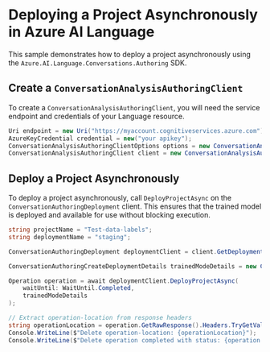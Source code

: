 # Deploying a Project Asynchronously in Azure AI Language

This sample demonstrates how to deploy a project asynchronously using the `Azure.AI.Language.Conversations.Authoring` SDK.

## Create a `ConversationAnalysisAuthoringClient`

To create a `ConversationAnalysisAuthoringClient`, you will need the service endpoint and credentials of your Language resource.

```C# Snippet:CreateAuthoringClientForSpecificApiVersion
Uri endpoint = new Uri("https://myaccount.cognitiveservices.azure.com");
AzureKeyCredential credential = new("your apikey");
ConversationAnalysisAuthoringClientOptions options = new ConversationAnalysisAuthoringClientOptions(ConversationAnalysisAuthoringClientOptions.ServiceVersion.V2024_11_15_Preview);
ConversationAnalysisAuthoringClient client = new ConversationAnalysisAuthoringClient(endpoint, credential, options);
```

## Deploy a Project Asynchronously

To deploy a project asynchronously, call `DeployProjectAsync` on the `ConversationAuthoringDeployment` client. This ensures that the trained model is deployed and available for use without blocking execution.

```C# Snippet:Sample14_ConversationsAuthoring_DeployProjectAsync
string projectName = "Test-data-labels";
string deploymentName = "staging";

ConversationAuthoringDeployment deploymentClient = client.GetDeployment(projectName, deploymentName);

ConversationAuthoringCreateDeploymentDetails trainedModeDetails = new ConversationAuthoringCreateDeploymentDetails("m1");

Operation operation = await deploymentClient.DeployProjectAsync(
    waitUntil: WaitUntil.Completed,
    trainedModeDetails
);

// Extract operation-location from response headers
string operationLocation = operation.GetRawResponse().Headers.TryGetValue("operation-location", out string location) ? location : "Not found";
Console.WriteLine($"Delete operation-location: {operationLocation}");
Console.WriteLine($"Delete operation completed with status: {operation.GetRawResponse().Status}");
```

